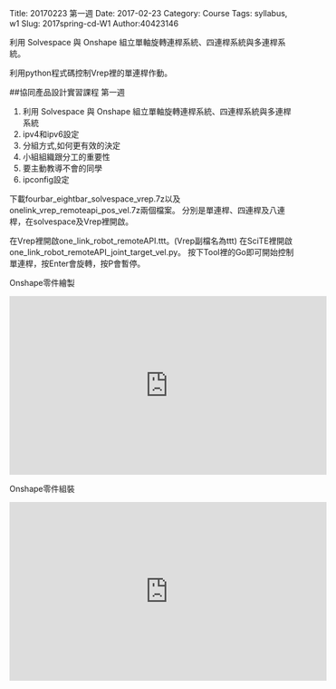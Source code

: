 Title: 20170223 第一週
Date: 2017-02-23
Category: Course
Tags: syllabus, w1
Slug: 2017spring-cd-W1
Author:40423146

利用 Solvespace 與 Onshape 組立單軸旋轉連桿系統、四連桿系統與多連桿系統。

利用python程式碼控制Vrep裡的單連桿作動。

<!-- PELICAN_END_SUMMARY -->

##協同產品設計實習課程 第一週

1. 利用 Solvespace 與 Onshape 組立單軸旋轉連桿系統、四連桿系統與多連桿系統
2. ipv4和ipv6設定 
3. 分組方式,如何更有效的決定 
4. 小組組織跟分工的重要性 
5. 要主動教導不會的同學 
6. ipconfig設定

下載fourbar_eightbar_solvespace_vrep.7z以及onelink_vrep_remoteapi_pos_vel.7z兩個檔案。
分別是單連桿、四連桿及八連桿，在solvespace及Vrep裡開啟。

在Vrep裡開啟one_link_robot_remoteAPI.ttt。(Vrep副檔名為ttt)
在SciTE裡開啟one_link_robot_remoteAPI_joint_target_vel.py。
按下Tool裡的Go即可開始控制單連桿，按Enter會旋轉，按P會暫停。


Onshape零件繪製

<iframe width="560" height="315" src="https://www.youtube.com/embed/fpQ7Dlqomwk" frameborder="0" allowfullscreen></iframe>

Onshape零件組裝

<iframe width="560" height="315" src="https://www.youtube.com/embed/bOZeNMrcTr0" frameborder="0" allowfullscreen></iframe>